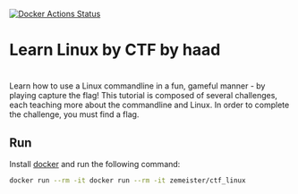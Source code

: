 [![Docker Actions Status](https://github.com/guye1296/learn-linux-by-ctf/workflows/Docker/badge.svg)](https://github.com/guye1296/learn-linux-by-ctf/actions)
# Learn Linux by CTF by haad
#
Learn how to use a Linux commandline in a fun, gameful manner - by playing capture the flag!
This tutorial is composed of several challenges, each teaching more about the commandline and Linux.
In order to complete the challenge, you must find a flag.

## Run

Install [docker](https://hub.docker.com/) and run the following command:
```bash
docker run --rm -it docker run --rm -it zemeister/ctf_linux
```
